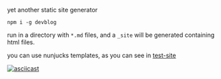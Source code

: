 yet another static site generator

```
npm i -g devblog
```

run in a directory with `*.md` files, and a `_site` will be generated containing html files.

you can use nunjucks templates, as you can see in [test-site](https://github.com/christian-fei/devblog/tree/master/test/test-site)

[![asciicast](https://asciinema.org/a/q7t9YbYZrhRPSUJPapbyUDF7k.svg)](https://asciinema.org/a/q7t9YbYZrhRPSUJPapbyUDF7k)